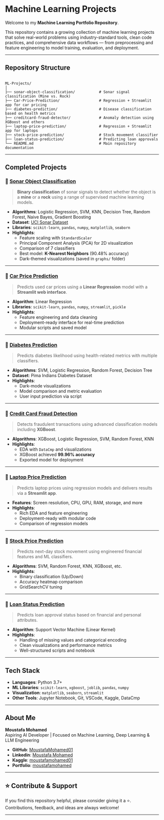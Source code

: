 # Machine Learning Projects

Welcome to my **Machine Learning Portfolio Repository**.

This repository contains a growing collection of machine learning projects that solve real-world problems using industry-standard tools, clean code practices, and comprehensive data workflows — from preprocessing and feature engineering to model training, evaluation, and deployment.

---

## Repository Structure

```

ML-Projects/
│
├── sonar-object-classification/           # Sonar signal classification (Mine vs. Rock)
├── Car-Price-Prediction/                  # Regression + Streamlit app for car pricing
├── diabetes-prediction/                   # Disease classification based on health metrics
├── creditcard-fraud-detector/             # Anomaly detection using XGBoost and others
├── laptop-price-prediction/               # Regression + Streamlit app for laptops
├── stock-price-prediction/                # Stock movement classifier
├── loan-status-prediction/                # Predicting loan approvals
└── README.md                              # Main repository documentation

```

---

## Completed Projects

### 🔹 [Sonar Object Classification](./sonar-object-classification/)

> **Binary classification** of sonar signals to detect whether the object is a **mine** or a **rock** using a range of supervised machine learning models.

* **Algorithms**: Logistic Regression, SVM, KNN, Decision Tree, Random Forest, Naive Bayes, Gradient Boosting  
* **Dataset**: [UCI Sonar Dataset](https://archive.ics.uci.edu/ml/datasets/connectionist+bench/sonar)
* **Libraries**: `scikit-learn`, `pandas`, `numpy`, `matplotlib`, `seaborn`
* **Highlights**:
  - Feature scaling with `StandardScaler`
  - Principal Component Analysis (PCA) for 2D visualization
  - Comparison of 7 classifiers
  - Best model: **K-Nearest Neighbors** (90.48% accuracy)
  - Dark-themed visualizations (saved in `graphs/` folder)

---

### 🔹 [Car Price Prediction](./Car-Price-Prediction/)

> Predicts used car prices using a **Linear Regression** model with a **Streamlit web interface**.

* **Algorithm**: Linear Regression
* **Libraries**: `scikit-learn`, `pandas`, `numpy`, `streamlit`, `pickle`
* **Highlights**:
  - Feature engineering and data cleaning
  - Deployment-ready interface for real-time prediction
  - Modular scripts and saved model

---

### 🔹 [Diabetes Prediction](./diabetes-prediction/)

> Predicts diabetes likelihood using health-related metrics with multiple classifiers.

* **Algorithms**: SVM, Logistic Regression, Random Forest, Decision Tree
* **Dataset**: Pima Indians Diabetes Dataset
* **Highlights**:
  - Dark-mode visualizations
  - Model comparison and metric evaluation
  - User input prediction via script

---

### 🔹 [Credit Card Fraud Detection](./creditcard-fraud-detector/)

> Detects fraudulent transactions using advanced classification models including **XGBoost**.

* **Algorithms**: XGBoost, Logistic Regression, SVM, Random Forest, KNN
* **Highlights**:
  - EDA with `DataCmp` and visualizations
  - XGBoost achieved **99.96% accuracy**
  - Exported model for deployment

---

### 🔹 [Laptop Price Prediction](./laptop-price-prediction/)

> Predicts laptop prices using regression models and delivers results via a **Streamlit app**.

* **Features**: Screen resolution, CPU, GPU, RAM, storage, and more
* **Highlights**:
  - Rich EDA and feature engineering
  - Deployment-ready with modular code
  - Comparison of regression models

---

### 🔹 [Stock Price Prediction](./stock-price-prediction/)

> Predicts next-day stock movement using engineered financial features and ML classifiers.

* **Algorithms**: SVM, Random Forest, KNN, XGBoost, etc.
* **Highlights**:
  - Binary classification (Up/Down)
  - Accuracy heatmap comparison
  - GridSearchCV tuning

---

### 🔹 [Loan Status Prediction](./loan-status-prediction/)

> Predicts loan approval status based on financial and personal attributes.

* **Algorithm**: Support Vector Machine (Linear Kernel)
* **Highlights**:
  - Handling of missing values and categorical encoding
  - Clean visualizations and performance metrics
  - Well-structured scripts and notebook

---

## Tech Stack

- **Languages**: Python 3.7+
- **ML Libraries**: `scikit-learn`, `xgboost`, `joblib`, `pandas`, `numpy`
- **Visualization**: `matplotlib`, `seaborn`, `streamlit`
- **Other Tools**: Jupyter Notebook, Git, VSCode, Kaggle, DataCmp

---

## About Me

**Moustafa Mohamed**  
Aspiring AI Developer | Focused on Machine Learning, Deep Learning & LLM Engineering

* **GitHub**: [MoustafaMohamed01](https://github.com/MoustafaMohamed01)
* **Linkedin**: [Moustafa Mohamed](https://www.linkedin.com/in/moustafamohamed01/)
* **Kaggle**: [moustafamohamed01](https://www.kaggle.com/moustafamohamed01)
* **Portfolio**: [moustafamohamed](https://moustafamohamed.netlify.app/)

---

## ⭐ Contribute & Support

If you find this repository helpful, please consider giving it a ⭐.  
Contributions, feedback, and ideas are always welcome!

---
